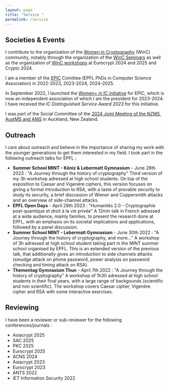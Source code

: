 ```yaml
---
layout: page
title: "Service "
permalink: /service
---
```

## Societies & Events
I contribute to the organization of the [Women in Cryptography](https://www.womenincryptography.com) (WinC) community, notably through the organization of the [WinC Seminars](https://www.womenincryptography.com/seminar/) as well as the organization of [WinC workshops](https://www.womenincryptography.com/workshop/) at Eurocrypt 2024 and 2025 and Crypto 2024.<br>

I am a member of the [EPIC](http://epic.epfl.ch/) Comittee (EPFL PhDs in Computer Science Association) in 2022-2023, 2023-2024, 2024-2025. <br>

In September 2022, I launched the [Women+ in IC initiative](https://wic-epfl.github.io) for EPIC, which is now an independent association of which I am the president for 2023-2024. I have received the *IC Distinguished Service Award 2023* for this initiative. 

I was part of the Social Committee of the [2024 Joint Meeting of the NZMS, AustMS and AMS](https://ms-meet-2024.blogs.auckland.ac.nz) in Auckland, New Zealand. 

## Outreach
I care about outreach and believe in the importance of sharing my work with the younger generations to get them interested in my field. 
I took part in the following outreach talks for EPFL : 
- **Summer School MINT - Köniz & Lebermatt Gymnasium** - June 26th 2023 : "A Journey through the history of cryptography" Third version of my 3h workshop adressed at high school students. On top of the exposition to Caesar and Vigenère ciphers, this version focuses on giving a formal introduction to RSA, with a taste of provable security to study its security, a brief discussion of Wiener and Coppersmith attacks and an overview of side-channel attacks.
- **EPFL Open Days** - April 29th 2023 : "Humanités 2.0 - Cryptographie post-quantique et droit à la vie privée" A 12min talk in French adressed at a wide audience, mainly families, to present the research done at EPFL, with an emphasis on its societal implications and applications, followed by a panel discussion. 
- **Summer School MINT - Lebermatt Gymnasium** - June 30th 2022 : "A Journey through the history of cryptography, and more..." A workshop of 3h adressed at high school student taking part in the MINT summer school organised by EPFL. This is an extended version of the previous talk, that additionally gives an introduction to side channels attacks (smudge attack on phone password, power analysis on password checking and timing attack on RSA). 
- **Thementag Gymnasium Thun** - April 7th 2022 : "A Journey through the history of cryptography" A workshop of 1h30 adressed at high school students in their final years, with a large range of backgounds (scientific and non scientific). The workshop covers Caesar cipher, Vigenère cipher and RSA with some interactive exercises. 

## Reviewing
I have been a reviewer or sub-reviewer for the following conferences/journals : 
- Asiacrypt 2025
- SAC 2025
- PKC 2025
- Eurocrypt 2025
- ACNS 2024
- Asiacrypt 2023
- Eurocrypt 2023
- ANTS 2022 
- IET Information Security 2022
